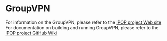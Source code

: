 GroupVPN
========
For information on the GroupVPN, please refer to the [IPOP project Web site](http://www.ipop-project.org)
For documentation on building and running GroupVPN, please refer to the [IPOP project GitHub Wiki](https://github.com/ipop-project/documentation/wiki)
